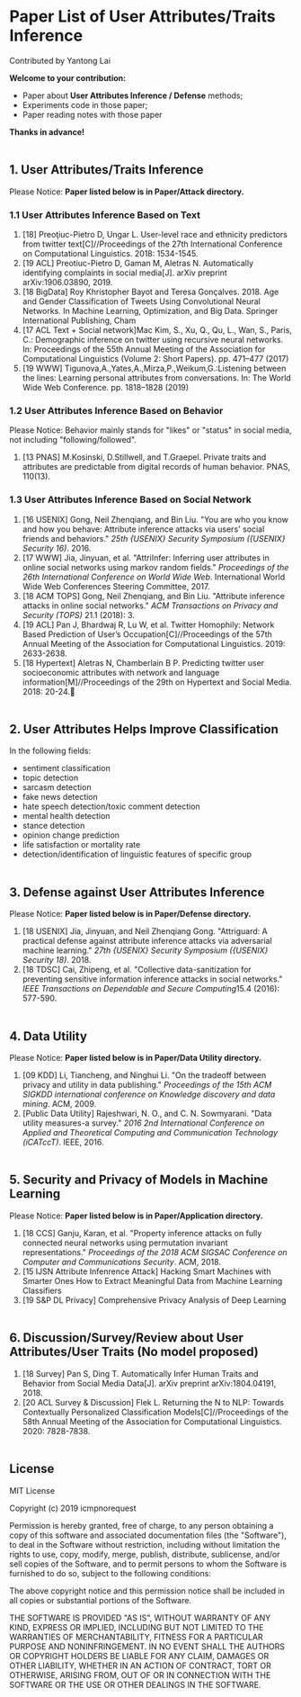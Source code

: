# Paper List of User Attributes/Traits Inference 

Contributed by Yantong Lai

**Welcome to your contribution:**
- Paper about **User Attributes Inference / Defense** methods;
- Experiments code in those paper;
- Paper reading notes with those paper

**Thanks in advance!**
<br></br>

## 1. User Attributes/Traits Inference

Please Notice: **Paper listed below is in Paper/Attack directory.**

### 1.1 User Attributes Inference Based on Text

1. [18] Preoţiuc-Pietro D, Ungar L. User-level race and ethnicity predictors from twitter text[C]//Proceedings of the 27th International Conference on Computational Linguistics. 2018: 1534-1545.
2. [19 ACL] Preotiuc-Pietro D, Gaman M, Aletras N. Automatically identifying complaints in social media[J]. arXiv preprint arXiv:1906.03890, 2019.
3. [18 BigData] Roy Khristopher Bayot and Teresa Gonçalves. 2018. Age and Gender Classification of Tweets Using Convolutional Neural Networks. In Machine Learning, Optimization, and Big Data. Springer International Publishing, Cham
4. [17 ACL Text + Social network]Mac Kim, S., Xu, Q., Qu, L., Wan, S., Paris, C.: Demographic inference on twitter using recursive neural networks. In: Proceedings of the 55th Annual Meeting of the Association for Computational Linguistics (Volume 2: Short Papers). pp. 471–477 (2017) 
5. [19 WWW] Tigunova,A.,Yates,A.,Mirza,P.,Weikum,G.:Listening between the lines: Learning personal attributes from conversations. In: The World Wide Web Conference. pp. 1818–1828 (2019) 

### 1.2 User Attributes Inference Based on Behavior
Please Notice: Behavior mainly stands for "likes" or "status" in social media, not including "following/followed".

1. [13 PNAS] M.Kosinski, D.Stillwell, and T.Graepel. Private traits and attributes are predictable from digital records of human behavior. PNAS, 110(13). 

### 1.3 User Attributes Inference Based on Social Network

1. [16 USENIX] Gong, Neil Zhenqiang, and Bin Liu. "You are who you know and how you behave: Attribute inference attacks via users' social friends and behaviors." *25th {USENIX} Security Symposium ({USENIX} Security 16)*. 2016.
2. [17 WWW] Jia, Jinyuan, et al. "AttriInfer: Inferring user attributes in online social networks using markov random fields." *Proceedings of the 26th International Conference on World Wide Web*. International World Wide Web Conferences Steering Committee, 2017.
3. [18 ACM TOPS] Gong, Neil Zhenqiang, and Bin Liu. "Attribute inference attacks in online social networks." *ACM Transactions on Privacy and Security (TOPS)* 21.1 (2018): 3.
4. [19 ACL] Pan J, Bhardwaj R, Lu W, et al. Twitter Homophily: Network Based Prediction of User’s Occupation[C]//Proceedings of the 57th Annual Meeting of the Association for Computational Linguistics. 2019: 2633-2638.
5. [18 Hypertext] Aletras N, Chamberlain B P. Predicting twitter user socioeconomic attributes with network and language information[M]//Proceedings of the 29th on Hypertext and Social Media. 2018: 20-24.
<br></br>

## 2. User Attributes Helps Improve Classification

In the following fields:
- sentiment classification
- topic detection
- sarcasm detection
- fake news detection
- hate speech detection/toxic comment detection
- mental health detection
- stance detection
- opinion change prediction
- life satisfaction or mortality rate
- detection/identification of linguistic features of specific group
<br></br>

## 3. Defense against User Attributes Inference

Please Notice: **Paper listed below is in Paper/Defense directory.**

1. [18 USENIX] Jia, Jinyuan, and Neil Zhenqiang Gong. "Attriguard: A practical defense against attribute inference attacks via adversarial machine learning." *27th {USENIX} Security Symposium ({USENIX} Security 18)*. 2018.
2. [18 TDSC] Cai, Zhipeng, et al. "Collective data-sanitization for preventing sensitive information inference attacks in social networks." *IEEE Transactions on Dependable and Secure Computing*15.4 (2016): 577-590.
<br></br>

## 4. Data Utility

Please Notice: **Paper listed below is in Paper/Data Utility directory.**

1. [09 KDD] Li, Tiancheng, and Ninghui Li. "On the tradeoff between privacy and utility in data publishing." *Proceedings of the 15th ACM SIGKDD international conference on Knowledge discovery and data mining*. ACM, 2009.
2. [Public Data Utility] Rajeshwari, N. O., and C. N. Sowmyarani. "Data utility measures-a survey." *2016 2nd International Conference on Applied and Theoretical Computing and Communication Technology (iCATccT)*. IEEE, 2016.
<br></br>

## 5. Security and Privacy of Models in Machine Learning

Please Notice: **Paper listed below is in Paper/Application directory.**
1. [18 CCS] Ganju, Karan, et al. "Property inference attacks on fully connected neural networks using permutation invariant representations." *Proceedings of the 2018 ACM SIGSAC Conference on Computer and Communications Security*. ACM, 2018.
2. [15 IJSN Attribute Infenrence Attack] Hacking Smart Machines with Smarter Ones How to Extract Meaningful Data from Machine Learning Classifiers
3. [19 S&P DL Privacy] Comprehensive Privacy Analysis of Deep Learning
<br></br>

## 6. Discussion/Survey/Review about User Attributes/User Traits (No model proposed)

1. [18 Survey] Pan S, Ding T. Automatically Infer Human Traits and Behavior from Social Media Data[J]. arXiv preprint arXiv:1804.04191, 2018.
2. [20 ACL Survey & Discussion] Flek L. Returning the N to NLP: Towards Contextually Personalized Classification Models[C]//Proceedings of the 58th Annual Meeting of the Association for Computational Linguistics. 2020: 7828-7838.
<br></br>

## License
MIT License

Copyright (c) 2019 icmpnorequest

Permission is hereby granted, free of charge, to any person obtaining a copy
of this software and associated documentation files (the "Software"), to deal
in the Software without restriction, including without limitation the rights
to use, copy, modify, merge, publish, distribute, sublicense, and/or sell
copies of the Software, and to permit persons to whom the Software is
furnished to do so, subject to the following conditions:

The above copyright notice and this permission notice shall be included in all
copies or substantial portions of the Software.

THE SOFTWARE IS PROVIDED "AS IS", WITHOUT WARRANTY OF ANY KIND, EXPRESS OR
IMPLIED, INCLUDING BUT NOT LIMITED TO THE WARRANTIES OF MERCHANTABILITY,
FITNESS FOR A PARTICULAR PURPOSE AND NONINFRINGEMENT. IN NO EVENT SHALL THE
AUTHORS OR COPYRIGHT HOLDERS BE LIABLE FOR ANY CLAIM, DAMAGES OR OTHER
LIABILITY, WHETHER IN AN ACTION OF CONTRACT, TORT OR OTHERWISE, ARISING FROM,
OUT OF OR IN CONNECTION WITH THE SOFTWARE OR THE USE OR OTHER DEALINGS IN THE
SOFTWARE.
